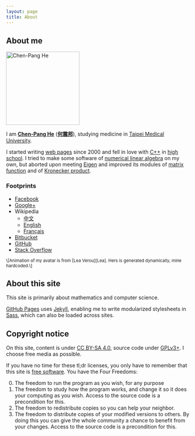 ```yaml
---
layout: page
title: About
---
```

<link rel="stylesheet" href="style.css">

About me
--------
<div id="avatar">
<a href="https://www.gravatar.com/avatar/a28b050d0206b3d418551203ddd83cba?s=800">
<img alt="Chen-Pang He" width="200" height="200"
	src="https://www.gravatar.com/avatar/a28b050d0206b3d418551203ddd83cba?s=200"
	srcset="https://www.gravatar.com/avatar/a28b050d0206b3d418551203ddd83cba?s=400 2x">
</a>
</div>

I am [**Chen-Pang He**][SearchEn] ([**何震邦**][SearchZh]), studying medicine
in [Taipei Medical University][TMU].

I started writing [web pages][HTML] since 2000 and fell in love with [C++][Cxx]
in [high school][CK].  I tried to make some software of [numerical linear
algebra][NumLinAlg] on my own, but aborted upon meeting [Eigen][Eigen] and
improved its modules of [matrix function][MatF] and of [Kronecker
product][KroneckerProd].

### Footprints ###
* [Facebook](https://www.facebook.com/jdh863)
* [Google+](https://plus.google.com/+%E4%BD%95%E9%9C%87%E9%82%A6-jdh8?rel=author)
* Wikipedia
	- [中文](https://zh.wikipedia.org/wiki/User:Jdh8)
	- [English](https://en.wikipedia.org/wiki/User:Jdh8)
	- [Français](https://fr.wikipedia.org/wiki/Utilisateur:Jdh8)
* [Bitbucket](https://bitbucket.org/jdh8)
* [GitHub](https://github.com/jdh8)
* [Stack Overflow](http://stackoverflow.com/users/2099989/jdh8)

<small>
\[Animation of my avatar is from [Lea Verou][Lea].  Hers is generated
dynamically, mine hardcoded.\]
</small>

[CK]: https://web.ck.tp.edu.tw/
[Cxx]: https://zh.wikipedia.org/wiki/C%2B%2B
[Eigen]: http://eigen.tuxfamily.org/index.php?title=Main_Page
[HTML]: https://zh.wikipedia.org/wiki/HTML
[KroneckerProd]: https://zh.wikipedia.org/wiki/%E5%85%8B%E7%BD%97%E5%86%85%E5%85%8B%E7%A7%AF
[Lea]: http://lea.verou.me/about/
[MatF]: https://en.wikipedia.org/wiki/Matrix_function
[NumLinAlg]: https://ccjou.wordpress.com/category/article/numerical/
[SearchEn]: https://duckduckgo.com/?q=%22Chen-Pang+He%22
[SearchZh]: https://duckduckgo.com/?q=%E4%BD%95%E9%9C%87%E9%82%A6
[SHA-1]: https://en.wikipedia.org/wiki/SHA-1
[TMU]: http://www.tmu.edu.tw/v3/main.php

About this site
---------------
This site is primarily about mathematics and computer science.

[GitHub Pages][GHP] uses [Jekyll][Jekyll], enabling me to write modularized
stylesheets in [Sass][Sass], which can also be loaded across sites.

[GHP]: https://pages.github.com/
[Jekyll]: http://jekyllrb.com/
[Sass]: http://sass-lang.com/

Copyright notice
----------------
On this site, content is under [CC BY-SA 4.0][CC], source code under
[GPLv3+][GPL].  I choose free media as possible.

If you have no time for these tl;dr licenses, you only have to remember that
this site is [free software][FreeSW].  You have the Four Freedoms:

<ol start="0">
<li>The freedom to run the program as you wish, for any purpose</li>
<li>
The freedom to study how the program works, and change it so it does your
computing as you wish.  Access to the source code is a precondition for this.
</li>
<li>The freedom to redistribute copies so you can help your neighbor.</li>
<li>
The freedom to distribute copies of your modified versions to others.  By doing
this you can give the whole community a chance to benefit from your changes.
Access to the source code is a precondition for this.
</li>
</ol>

[CC]: http://creativecommons.org/licenses/by-sa/4.0/deed
[FreeSW]: https://www.gnu.org/philosophy/free-sw.html
[GPL]: https://www.gnu.org/licenses/gpl.html
[Up]: https://github.com/mmistakes/skinny-bones-jekyll
